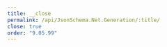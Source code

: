 ```yaml
---
title: __close
permalink: /api/JsonSchema.Net.Generation/:title/
close: true
order: "9.05.99"
---
```

